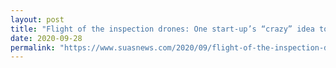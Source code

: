 ```yaml
---
layout: post
title: "Flight of the inspection drones: One start-up’s “crazy” idea to disrupt building inspections with tech"
date: 2020-09-28
permalink: "https://www.suasnews.com/2020/09/flight-of-the-inspection-drones-one-start-ups-crazy-idea-to-disrupt-building-inspections-with-tech/"
---
```

